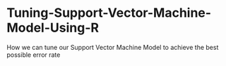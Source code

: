 # Tuning-Support-Vector-Machine-Model-Using-R

How we can tune our Support Vector Machine Model to achieve the best possible error rate
